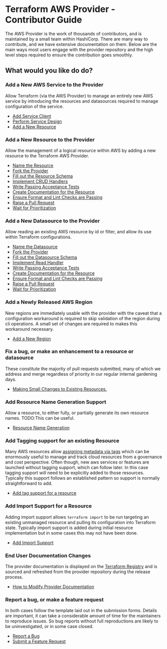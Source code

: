 # Terraform AWS Provider - Contributor Guide

The AWS Provider is the work of thousands of contributors, and is maintained by a small team within HashiCorp. There are many way to contribute, and we have extensive documentation on them. Below are the main ways most users engage with the provider repository and the high level steps required to ensure the contribution goes smoothly.

## What would you like do do?

### Add a New AWS Service to the Provider

Allow Terraform (via the AWS Provider) to manage an entirely new AWS service by introducing the resources and datasources required to manage configuration of the service.

- [Add Service Client](add-a-new-service.md#add-a-service-client)
- [Perform Service Design](add-a-new-service.md#perform-service-design)
- [Add a New Resource](add-a-new-service.md#add-a-new-resource)

### Add a New Resource to the Provider

Allow the management of a logical resource within AWS by adding a new resource to the Terraform AWS Provider.

- [Name the Resource](add-a-new-resource.md#add-a-new-resource)
- [Fork the Provider](add-a-new-resource.md#fork-the-provider)
- [Fill out the Resource Schema](add-a-new-resource.md#fill-out-the-resource-schema)
- [Implement CRUD Handlers](add-a-new-resource.md#implement-crud-handlers)
- [Write Passing Acceptance Tests](add-a-new-resource.md#write-passing-acceptance-tests)
- [Create Documentation for the Resource](add-a-new-resource.md#create-documentation-for-the-resource)
- [Ensure Format and Lint Checks are Passing](add-a-new-resource.md#ensure-format-and-link-checks-are-passing)
- [Raise a Pull Request](raising-a-pull-request.md)
- [Wait for Prioritization](prioritization.md)

### Add a New Datasource to the Provider

Allow reading an existing AWS resource by id or filter, and allow its use within Terraform configurations.


- [Name the Datasource](add-a-new-datasource.md#add-a-new-datasource)
- [Fork the Provider](add-a-new-datasource.md#fork-the-provider)
- [Fill out the Datasource Schema](add-a-new-datasource.md#fill-out-the-datasource-schema)
- [Implement Read Handler](add-a-new-datasource.md#implement-read-handler)
- [Write Passing Acceptance Tests](add-a-new-datasource.md#write-passing-acceptance-tests)
- [Create Documentation for the Resource](add-a-new-resource.md#create-documentation-for-the-resource)
- [Ensure Format and Lint Checks are Passing](add-a-new-datasource.md#ensure-format-and-link-checks-are-passing)
- [Raise a Pull Request](raising-a-pull-request.md)
- [Wait for Prioritization](prioritization.md)

### Add a Newly Released AWS Region

New regions are immediately usable with the provider with the caveat that a configuration workaround is required to skip validation of the region during cli operations. A small set of changes are required to makes this workaround necessary.

- [Add a New Region](add-a-new-region.md)


### Fix a bug, or make an enhancement to a resource or datasource

These constitute the majority of pull requests submitted, many of which we address and merge regardless of priority in our regular internal gardening days.

- [Making Small Changes to Existing Resources.](bugs-and-enhancements.md)

### Add Resource Name Generation Support

Allow a resource, to either fully, or partially generate its own resource names. TODO:This can be useful.

- [Resource Name Generation](resource-name-generation.md)

### Add Tagging support for an existing Resource

Many AWS resources allow [assigning metadata via tags](https://docs.aws.amazon.com/general/latest/gr/aws_tagging.html) which can be enormously useful to manage and track cloud resources from a governance and cost perspective. Often though, new aws services or features are launched without tagging support, which can follow later. In this case tagging support will need to be explicitly added to those resources. Typically this support follows an established pattern so support is normally straightforward to add.

- [Add tag support for a resource](resource-tagging.md)

### Add Import Support for a Resource

Adding import support allows `terraform import` to be run targeting an existing unmanaged resource and pulling its configuration into Terraform state. Typically import support is added during initial resource implementation but in some cases this may not have been done.

- [Add Import Support](add-import-support.md)

### End User Documentation Changes

The provider documentation is displayed on the [Terraform Registry](https://registry.terraform.io/providers/hashicorp/aws/latest) and is sourced and refreshed from the provider repository during the release process.

- [How to Modify Provider Documentation](documentation-changes.md)

### Report a bug, or make a feature request

In both cases follow the template laid out in the submission forms. Details are important, it can take a considerable amount of time for the maintainers to reproduce issues. So bug reports without full reproductions are likely to be uninvestigated, or in some case closed.

- [Report a Bug](https://github.com/hashicorp/terraform-provider-aws/issues/new?assignees=&labels=&template=Bug_Report.md)
- [Submit a Feature Request](https://github.com/hashicorp/terraform-provider-aws/issues/new?assignees=&labels=enhancement&template=Feature_Request.md)
